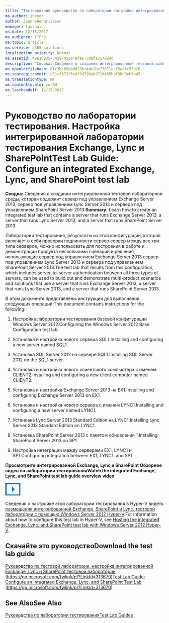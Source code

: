 ```yaml
---
title: "Тестирование руководство по лаборатории настройка интегрированной Exchange, Lync и SharePoint тестовой лаборатории"
ms.author: jhendr
author: JoanneHendrickson
manager: laurawi
ms.date: 12/15/2017
ms.audience: ITPro
ms.topic: article
ms.service: o365-solutions
localization_priority: Normal
ms.assetid: 48e16935-3429-456a-8fe6-50afa257924c
description: "Сводка: Сведения о создании интегрированной тестовой лабораторной среды, которая содержит сервер под управлением Exchange Server 2013, сервер под управлением Lync Server 2013 и сервера под управлением SharePoint Server 2013."
ms.openlocfilehash: 6fc3bc05db0d28bc4de2be77671ccf5e8fc55926
ms.sourcegitcommit: d31cf57295e8f3d798ab971d405baf3bd3eb7a45
ms.translationtype: MT
ms.contentlocale: ru-RU
ms.lasthandoff: 12/15/2017
---
```

# <a name="test-lab-guide-configure-an-integrated-exchange-lync-and-sharepoint-test-lab"></a><span data-ttu-id="bf950-103">Руководство по лаборатории тестирования. Настройка интегрированной лаборатории тестирования Exchange, Lync и SharePoint</span><span class="sxs-lookup"><span data-stu-id="bf950-103">Test Lab Guide: Configure an integrated Exchange, Lync, and SharePoint test lab</span></span>

 <span data-ttu-id="bf950-104">**Сводка:** Сведения о создании интегрированной тестовой лабораторной среды, которая содержит сервер под управлением Exchange Server 2013, сервер под управлением Lync Server 2013 и сервера под управлением SharePoint Server 2013.</span><span class="sxs-lookup"><span data-stu-id="bf950-104">**Summary:** Learn how to create an integrated test lab that contains a server that runs Exchange Server 2013, a server that runs Lync Server 2013, and a server that runs SharePoint Server 2013.</span></span>
  
<span data-ttu-id="bf950-105">Лаборатории тестирования, результаты из этой конфигурации, которая включает в себя проверки подлинности сервер сервер между все три типа серверов, можно использовать для построения в работе и демонстрации продукта несколькими сценарии и решения, использующие сервер под управлением Exchange Server 2013 сервер под управлением Lync Server 2013 и сервера под управлением SharePoint Server 2013.</span><span class="sxs-lookup"><span data-stu-id="bf950-105">The test lab that results from this configuration, which includes server-to-server authentication between all three types of servers, can be used to build out and demonstrate multi-product scenarios and solutions that use a server that runs Exchange Server 2013, a server that runs Lync Server 2013, and a server that runs SharePoint Server 2013.</span></span>
  
<span data-ttu-id="bf950-106">В этом документе представлены инструкции для выполнения следующих операций:</span><span class="sxs-lookup"><span data-stu-id="bf950-106">This document contains instructions for the following:</span></span>
  
1. <span data-ttu-id="bf950-107">Настройка лаборатории тестирования базовой конфигурации Windows Server 2012.</span><span class="sxs-lookup"><span data-stu-id="bf950-107">Configuring the Windows Server 2012 Base Configuration test lab.</span></span>
    
2. <span data-ttu-id="bf950-108">Установка и настройка нового сервера SQL1.</span><span class="sxs-lookup"><span data-stu-id="bf950-108">Installing and configuring a new server named SQL1.</span></span>
    
3. <span data-ttu-id="bf950-109">Установка SQL Server 2012 на сервере SQL1.</span><span class="sxs-lookup"><span data-stu-id="bf950-109">Installing SQL Server 2012 on the SQL1 server.</span></span>
    
4. <span data-ttu-id="bf950-110">Установка и настройка нового клиентского компьютера с именем CLIENT2.</span><span class="sxs-lookup"><span data-stu-id="bf950-110">Installing and configuring a new client computer named CLIENT2.</span></span>
    
5. <span data-ttu-id="bf950-111">Установка и настройка Exchange Server 2013 на EX1.</span><span class="sxs-lookup"><span data-stu-id="bf950-111">Installing and configuring Exchange Server 2013 on EX1.</span></span>
    
6. <span data-ttu-id="bf950-112">Установка и настройка нового сервера с именем LYNC1.</span><span class="sxs-lookup"><span data-stu-id="bf950-112">Installing and configuring a new server named LYNC1.</span></span>
    
7. <span data-ttu-id="bf950-113">Установка Lync Server 2013 Standard Edition на LYNC1.</span><span class="sxs-lookup"><span data-stu-id="bf950-113">Installing Lync Server 2013 Standard Edition on LYNC1.</span></span>
    
8. <span data-ttu-id="bf950-114">Установка SharePoint Server 2013 с пакетом обновления 1.</span><span class="sxs-lookup"><span data-stu-id="bf950-114">Installing SharePoint Server 2013 on SP1.</span></span>
    
9. <span data-ttu-id="bf950-115">Настройка интеграции между серверами EX1, LYNC1 и SP1.</span><span class="sxs-lookup"><span data-stu-id="bf950-115">Configuring integration between EX1, LYNC1, and SP1.</span></span>
    
<span data-ttu-id="bf950-116">**Просмотрите интегрированной Exchange, Lync и SharePoint Обзорное видео по лаборатории тестирования**</span><span class="sxs-lookup"><span data-stu-id="bf950-116">**Watch the integrated Exchange, Lync, and SharePoint test lab guide overview video**</span></span>

![Значок видео (кнопка воспроизведения)](images/mod_icon_video_M.png)
  
<span data-ttu-id="bf950-118">Сведения о настройке этой лаборатории тестирования в Hyper-V видеть [размещения интегрированной Exchange, SharePoint и Lync, тестовой лаборатории с помощью Windows Server 2012 Hyper-V](https://social.technet.microsoft.com/wiki/contents/articles/18483.hosting-the-integrated-exchange-lync-and-sharepoint-test-lab-with-windows-server-2012-hyper-v.aspx).</span><span class="sxs-lookup"><span data-stu-id="bf950-118">For information about how to configure this test lab in Hyper-V, see [Hosting the integrated Exchange, Lync, and SharePoint test lab with Windows Server 2012 Hyper-V](https://social.technet.microsoft.com/wiki/contents/articles/18483.hosting-the-integrated-exchange-lync-and-sharepoint-test-lab-with-windows-server-2012-hyper-v.aspx).</span></span>
  
## <a name="download-the-test-lab-guide"></a><span data-ttu-id="bf950-119">Скачайте это руководство</span><span class="sxs-lookup"><span data-stu-id="bf950-119">Download the test lab guide</span></span>

<span data-ttu-id="bf950-120">[Руководство по тестовой лаборатории: настройка интегрированной Exchange, Lync и SharePoint тестовой лаборатории](https://go.microsoft.com/fwlink/p/?LinkId=313670) (https://go.microsoft.com/fwlink/p/?LinkId=313670)</span><span class="sxs-lookup"><span data-stu-id="bf950-120">[Test Lab Guide: Configure an Integrated Exchange, Lync, and SharePoint Test Lab](https://go.microsoft.com/fwlink/p/?LinkId=313670) (https://go.microsoft.com/fwlink/p/?LinkId=313670)</span></span>
  
## <a name="see-also"></a><span data-ttu-id="bf950-121">See Also</span><span class="sxs-lookup"><span data-stu-id="bf950-121">See Also</span></span>

[<span data-ttu-id="bf950-122">Руководства по лаборатории тестирования</span><span class="sxs-lookup"><span data-stu-id="bf950-122">Test Lab Guides</span></span>](https://go.microsoft.com/fwlink/p/?LinkId=202817)




